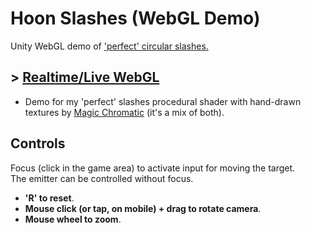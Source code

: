 # Hoon Slashes (WebGL Demo)

Unity WebGL demo of ['perfect' circular slashes.](https://x.com/TheMirzaBeig/status/1871748620128551135)

## \> [Realtime/Live WebGL](https://mirzabeig.github.io/Targeting-Particles-WebGL/)

- Demo for my 'perfect' slashes procedural shader with hand-drawn textures by [Magic Chromatic](https://twitter.com/magic_chromatic) (it's a mix of both).

## Controls

Focus (click in the game area) to activate input for moving the target.  
The emitter can be controlled without focus.

*   **'R' to reset**.
*   **Mouse click (or tap, on mobile) + drag to rotate camera**.
*   **Mouse wheel to zoom**.
